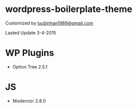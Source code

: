 wordpress-boilerplate-theme
===========================

Customized by luubinhan1989@gmail.com

Lasted Update 3-4-2015  

# WP Plugins

* Option Tree 2.5.1

# JS

* Modernizr 2.8.0 


